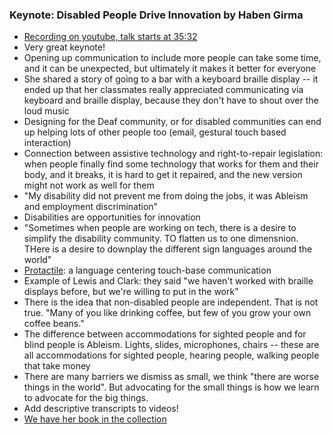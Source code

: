 ### Keynote: Disabled People Drive Innovation by Haben Girma

* [Recording on youtube, talk starts at 35:32](https://www.youtube.com/live/WW7erYVOej4?si=h5781GMrdL0B9mJD)
* Very great keynote!
* Opening up communication to include more people can take some time, and it can be unexpected, but ultimately it makes it better for everyone
* She shared a story of going to a bar with a keyboard braille display -- it ended up that her classmates really appreciated communicating via keyboard and braille display, because they don't have to shout over the loud music
* Designing for the Deaf community, or for disabled communities can end up helping lots of other people too (email, gestural touch based interaction)
* Connection between assistive technology and right-to-repair legislation: when people finally find some technology that works for them and their body, and it breaks, it is hard to get it repaired, and the new version might not work as well for them
* "My disability did not prevent me from doing the jobs, it was Ableism and employment discrimination"
* Disabilities are opportunities for innovation
* "Sometimes when people are working on tech, there is a desire to simplify the disability community.  TO flatten us to one dimensnion.  THere is a desire to downplay the different sign languages around the world"
* [Protactile](https://en.wikipedia.org/wiki/Protactile): a language centering touch-base communication
* Example of Lewis and Clark: they said "we haven't worked with braille displays before, but we're willing to put in the work"
* There is the idea that non-disabled people are independent.  That is not true.  "Many of you like drinking coffee, but few of you grow your own coffee beans."
* The difference between accommodations for sighted people and for blind people is Ableism.  Lights, slides, microphones, chairs -- these are all accommodations for sighted people, hearing people, walking people that take money
* There are many barriers we dismiss as small, we think "there are worse things in the world".  But advocating for the small things is how we learn to advocate for the big things.
* Add descriptive transcripts to videos!
* [We have her book in the collection](https://catalog.princeton.edu/catalog/99115204113506421)
